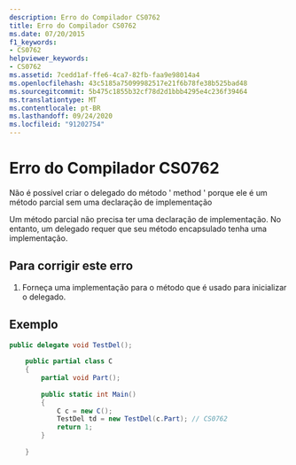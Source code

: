 ```yaml
---
description: Erro do Compilador CS0762
title: Erro do Compilador CS0762
ms.date: 07/20/2015
f1_keywords:
- CS0762
helpviewer_keywords:
- CS0762
ms.assetid: 7cedd1af-ffe6-4ca7-82fb-faa9e98014a4
ms.openlocfilehash: 43c5185a75099982517e21f6b78fe38b525bad48
ms.sourcegitcommit: 5b475c1855b32cf78d2d1bbb4295e4c236f39464
ms.translationtype: MT
ms.contentlocale: pt-BR
ms.lasthandoff: 09/24/2020
ms.locfileid: "91202754"
---
```

# <a name="compiler-error-cs0762"></a>Erro do Compilador CS0762

Não é possível criar o delegado do método ' method ' porque ele é um método parcial sem uma declaração de implementação  
  
 Um método parcial não precisa ter uma declaração de implementação. No entanto, um delegado requer que seu método encapsulado tenha uma implementação.  
  
## <a name="to-correct-this-error"></a>Para corrigir este erro  
  
1. Forneça uma implementação para o método que é usado para inicializar o delegado.  
  
## <a name="example"></a>Exemplo  
  
```csharp  
public delegate void TestDel();  
  
    public partial class C  
    {  
        partial void Part();  
  
        public static int Main()  
        {  
            C c = new C();  
            TestDel td = new TestDel(c.Part); // CS0762  
            return 1;  
        }  
  
    }  
```
